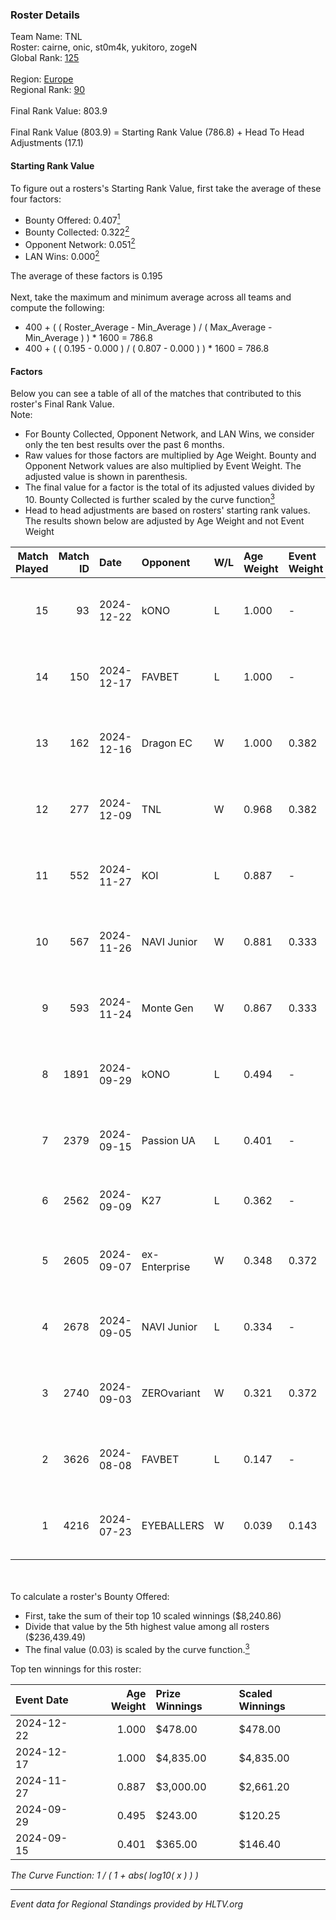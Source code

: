 ### Roster Details<br />
Team Name: TNL<br />
Roster: cairne, onic, st0m4k, yukitoro, zogeN<br />
Global Rank: [125](../../standings_global_2025_01_13.md)<br />
<br />
Region: [Europe]( ../../standings_europe_2025_01_13.md)<br />
Regional Rank: [90]( ../../standings_europe_2025_01_13.md)<br />
<br />
Final Rank Value:  803.9<br />
<br />
Final Rank Value (803.9) = Starting Rank Value (786.8) + Head To Head Adjustments (17.1)<br />

#### Starting Rank Value<br />
To figure out a rosters's Starting Rank Value, first take the average of these four factors:<br />
- Bounty Offered: 0.407[<sup>1</sup>](#table2)
- Bounty Collected: 0.322[<sup>2</sup>](#table1)
- Opponent Network: 0.051[<sup>2</sup>](#table1)
- LAN Wins: 0.000[<sup>2</sup>](#table1)

The average of these factors is 0.195<br />
<br />
Next, take the maximum and minimum average across all teams and compute the following:<br />
- 400 + ( ( Roster_Average - Min_Average ) / ( Max_Average - Min_Average ) ) * 1600 = 786.8
- 400 + ( ( 0.195 - 0.000 ) / ( 0.807 - 0.000 ) ) * 1600 = 786.8


#### Factors<br />
Below you can see a table of all of the matches that contributed to this roster's Final Rank Value.<br />
Note:<br />

- For Bounty Collected, Opponent Network, and LAN Wins, we consider only the ten best results over the past 6 months.
- Raw values for those factors are multiplied by Age Weight. Bounty and Opponent Network values are also multiplied by Event Weight. The adjusted value is shown in parenthesis.
- The final value for a factor is the total of its adjusted values divided by 10. Bounty Collected is further scaled by the curve function[<sup>3</sup>](#curveFunction)
- Head to head adjustments are based on rosters' starting rank values. The results shown below are adjusted by Age Weight and not Event Weight
<span id="table1"></span><br />


| Match Played | Match ID | Date       | Opponent      | W/L | Age Weight | Event Weight | Bounty Collected | Opponent Network | LAN Wins  | H2H Adj. | Roster                                 |
| -: | -: | :- | :- | :- | :- | :- | :- | :- | :- | -: | :- |
|           15 |       93 | 2024-12-22 | kONO          | L   | 1.000      | -            | -                | -                | -         |   -13.35 | cairne, onic, st0m4k, yukitoro, zogeN  |
|           14 |      150 | 2024-12-17 | FAVBET        | L   | 1.000      | -            | -                | -                | -         |   -10.81 | cairne, onic, st0m4k, yukitoro, zogeN  |
|           13 |      162 | 2024-12-16 | Dragon EC     | W   | 1.000      | 0.382        | 0.010 (0.004)    | 0.044 (0.017)    | 0 (0.000) |     9.57 | cairne, onic, st0m4k, yukitoro, zogeN  |
|           12 |      277 | 2024-12-09 | TNL           | W   | 0.968      | 0.382        | 0.005 (0.002)    | 0.082 (0.030)    | 0 (0.000) |    10.46 | cairne, onic, st0m4k, yukitoro, zogeN  |
|           11 |      552 | 2024-11-27 | KOI           | L   | 0.887      | -            | -                | -                | -         |    -8.93 | cairne, onic, st0m4k, yukitoro, zogeN  |
|           10 |      567 | 2024-11-26 | NAVI Junior   | W   | 0.881      | 0.333        | 0.202 (0.059)    | 1.000 (0.294)    | 0 (0.000) |    23.67 | cairne, onic, st0m4k, yukitoro, zogeN  |
|            9 |      593 | 2024-11-24 | Monte Gen     | W   | 0.867      | 0.333        | 0.038 (0.011)    | 0.502 (0.145)    | 0 (0.000) |    16.62 | cairne, onic, st0m4k, yukitoro, zogeN  |
|            8 |     1891 | 2024-09-29 | kONO          | L   | 0.494      | -            | -                | -                | -         |    -5.00 | cairne, Ganginho, onic, st0m4k, zogeN  |
|            7 |     2379 | 2024-09-15 | Passion UA    | L   | 0.401      | -            | -                | -                | -         |    -1.50 | cairne, Ganginho, onic, st0m4k, zogeN  |
|            6 |     2562 | 2024-09-09 | K27           | L   | 0.362      | -            | -                | -                | -         |    -8.60 | Ganginho, jR, onic, st0m4k, zogeN      |
|            5 |     2605 | 2024-09-07 | ex-Enterprise | W   | 0.348      | 0.372        | 0.011 (0.001)    | 0.197 (0.025)    | 0 (0.000) |     6.68 | Ganginho, onic, remorse, st0m4k, zogeN |
|            4 |     2678 | 2024-09-05 | NAVI Junior   | L   | 0.334      | -            | -                | -                | -         |    -1.97 | Ganginho, onic, remorse, st0m4k, zogeN |
|            3 |     2740 | 2024-09-03 | ZEROvariant   | W   | 0.321      | 0.372        | 0.000 (0.000)    | 0.000 (0.000)    | 0 (0.000) |     1.04 | Ganginho, onic, remorse, st0m4k, zogeN |
|            2 |     3626 | 2024-08-08 | FAVBET        | L   | 0.147      | -            | -                | -                | -         |    -1.48 | Ganginho, onic, remorse, st0m4k, zogeN |
|            1 |     4216 | 2024-07-23 | EYEBALLERS    | W   | 0.039      | 0.143        | 0.037 (0.000)    | 0.560 (0.003)    | 0 (0.000) |     0.74 | Ganginho, onic, remorse, st0m4k, zogeN |

<br />
<span id="table2"></span><br />
To calculate a roster's Bounty Offered:<br />

- First, take the sum of their top 10 scaled winnings ($8,240.86)
- Divide that value by the 5th highest value among all rosters ($236,439.49)
- The final value (0.03) is scaled by the curve function.[<sup>3</sup>](#curveFunction)

Top ten winnings for this roster:<br />

| Event Date | Age Weight | Prize Winnings | Scaled Winnings |
| :- | -: | :- | :- |
| 2024-12-22 |      1.000 | $478.00        | $478.00         |
| 2024-12-17 |      1.000 | $4,835.00      | $4,835.00       |
| 2024-11-27 |      0.887 | $3,000.00      | $2,661.20       |
| 2024-09-29 |      0.495 | $243.00        | $120.25         |
| 2024-09-15 |      0.401 | $365.00        | $146.40         |


<span id="curveFunction"></span>_The Curve Function: 1 / ( 1 + abs( log10( x ) ) )_<br />

---
_Event data for Regional Standings provided by HLTV.org_<br />
